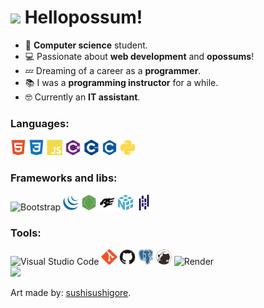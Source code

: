 <h1><img src="https://i.imgur.com/EQw1vTW.png" width="3%"/> Hellopossum!</h1>

- 🎒 **Computer science** student.
- 💻 Passionate about **web development** and **opossums**!
- 💤 Dreaming of a career as a **programmer**.
- 📚 I was a **programming instructor** for a while.
- 🤓 Currently an **IT assistant**.

<h3>Languages:</h3>
<div>
    <img src="https://raw.githubusercontent.com/devicons/devicon/6910f0503efdd315c8f9b858234310c06e04d9c0/icons/html5/html5-plain.svg" width="5%" alt="HTML5">
    <img src="https://raw.githubusercontent.com/devicons/devicon/6910f0503efdd315c8f9b858234310c06e04d9c0/icons/css3/css3-plain.svg" width="5%" alt="CSS3">
    <img src="https://raw.githubusercontent.com/devicons/devicon/6910f0503efdd315c8f9b858234310c06e04d9c0/icons/javascript/javascript-plain.svg" width="5%" alt="JavaScript">
    <img src="https://raw.githubusercontent.com/devicons/devicon/6910f0503efdd315c8f9b858234310c06e04d9c0/icons/csharp/csharp-plain.svg" width="5%" alt="C#">
    <img src="https://raw.githubusercontent.com/devicons/devicon/ca28c779441053191ff11710fe24a9e6c23690d6/icons/cplusplus/cplusplus-plain.svg" width="5%" alt="C++">
    <img src="https://raw.githubusercontent.com/devicons/devicon/6910f0503efdd315c8f9b858234310c06e04d9c0/icons/c/c-plain.svg" width="5%" alt="C">
    <img src="https://raw.githubusercontent.com/devicons/devicon/ca28c779441053191ff11710fe24a9e6c23690d6/icons/python/python-plain.svg" width="5%" alt="Python">
</div>

<h3>Frameworks and libs:</h3>
<div>
    <img src="https://cdn-icons-png.flaticon.com/512/5968/5968672.png" width="5%" alt="Bootstrap">
    <img src="https://raw.githubusercontent.com/devicons/devicon/6910f0503efdd315c8f9b858234310c06e04d9c0/icons/jquery/jquery-original.svg" width="5%" alt="jQuery">
    <img src="https://raw.githubusercontent.com/devicons/devicon/ca28c779441053191ff11710fe24a9e6c23690d6/icons/nodejs/nodejs-plain.svg" width="5%" alt="Node.js">
    <img src="https://raw.githubusercontent.com/devicons/devicon/ca28c779441053191ff11710fe24a9e6c23690d6/icons/fastify/fastify-plain.svg" width="5%" alt="Fastify">
    <img src="https://raw.githubusercontent.com/devicons/devicon/ca28c779441053191ff11710fe24a9e6c23690d6/icons/numpy/numpy-plain.svg" width="5%" alt="Numpy">
    <img src="https://raw.githubusercontent.com/devicons/devicon/ca28c779441053191ff11710fe24a9e6c23690d6/icons/pandas/pandas-plain.svg" width="5%" alt="Pandas">
</div>

<h3>Tools:</h3>
<div>    
    <img src="https://icons.veryicon.com/png/o/business/vscode-program-item-icon/vscode.png" width="5%" alt="Visual Studio Code">
    <img src="https://raw.githubusercontent.com/devicons/devicon/6910f0503efdd315c8f9b858234310c06e04d9c0/icons/git/git-original.svg" width="5%" alt="Git">
    <img src="https://raw.githubusercontent.com/devicons/devicon/ca28c779441053191ff11710fe24a9e6c23690d6/icons/github/github-original.svg" width="5%" alt="Github">
    <img src="https://raw.githubusercontent.com/devicons/devicon/6910f0503efdd315c8f9b858234310c06e04d9c0/icons/postgresql/postgresql-plain.svg" width="5%" alt="PostgreSQL">
    <img src="https://raw.githubusercontent.com/devicons/devicon/ca28c779441053191ff11710fe24a9e6c23690d6/icons/dbeaver/dbeaver-plain.svg" width="5%" alt="DBeaver">
    <img src="https://cdn.sanity.io/images/34ent8ly/production/ec37a3660704e1fa2b4246c9a01ab34e145194ad-824x824.png" width="5%" alt="Render">
</div>

<div>
  <img src="https://i.imgur.com/a9xVT9r.png" width="30%">
  <p>Art made by: <a href="https://bsky.app/profile/sushisushigore.bsky.social">sushisushigore</a>.</p>
</div>
